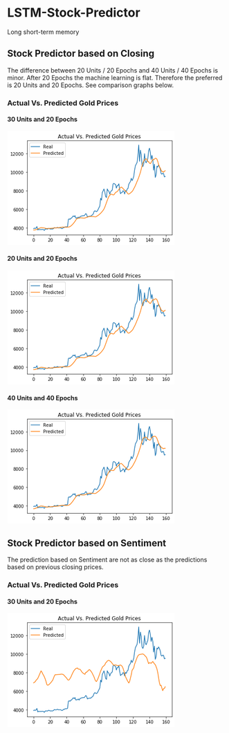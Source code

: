 # LSTM-Stock-Predictor
Long short-term memory

## Stock Predictor based on Closing

The difference between 20 Units / 20 Epochs and 40 Units / 40 Epochs is minor. After 20 Epochs the machine learning is flat. Therefore the preferred is 20 Units and 20 Epochs. See comparison graphs below.

### Actual Vs. Predicted Gold Prices

#### 30 Units and 20 Epochs
![Closing 30-20](Images/30-20.png)

#### 20 Units and 20 Epochs
![Closing 20-20](Images/20-20.png)

#### 40 Units and 40 Epochs
![Closing 40-40](Images/40-40.png)

## Stock Predictor based on Sentiment

The prediction based on Sentiment are not as close as the predictions based on previous closing prices.

### Actual Vs. Predicted Gold Prices

#### 30 Units and 20 Epochs
![FNG 30-20](Images/fng_30-20.png)
